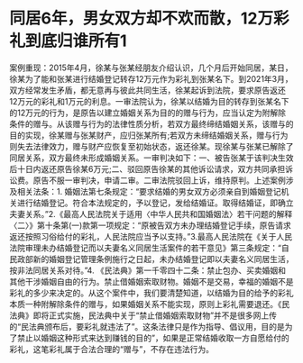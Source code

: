 # 同居6年，男女双方却不欢而散，12万彩礼到底归谁所有1

案例重现：2015年4月，徐某与张某经朋友介绍认识，几个月后开始同居，某日，徐某为了能和张某进行结婚登记转存12万元作为彩礼到张某名下。到2021年3月，双方经常发生矛盾，都无意再与彼此共同生活，徐某起诉到法院，要求原告返还12万元的彩礼和1万元的利息。一审法院认为，徐某以结婚为目的转存到张某名下的12万元的行为，是原告以建立婚姻关系为目的的赠与行为，应当认定为附解除条件的赠与。从该赠与行为的法律性质分析，若双方最终缔结婚姻关系，该赠与的目的实现，徐某赠与张某财产，应归张某所有;若双方未缔结婚姻关系，赠与行为则失去法律效力，赠与财产应恢复至初始状态，返还徐某。现徐某与张某已解除了同居关系，双方最终未形成婚姻关系。一审判决如下：一、被告张某于该判决生效后十日内返还原告徐某6万元;二、驳回原告徐某的其他诉讼请求，双方共同承担诉讼费。原告不服一审判决，申请二审。二审法院驳回上诉，维持原判。上述案例涉及相关法条：1. 婚姻法第七条规定：“要求结婚的男女双方必须亲自到婚姻登记机关进行结婚登记。符合本法规定的，予以登记，发给结婚证。取得结婚证，即确立夫妻关系。”2.《最高人民法院关于适用〈中华人民共和国婚姻法〉若干问题的解释〈二〉》第十条第(一)款第一项规定：“原被告双方未办理结婚登记手续，原告请求返还按照习俗给付的彩礼，人民法院应当予以支持。”3.最高人民法院在《关于人民法院审理未办结婚登记而以夫妻名义同居生活案件的若干意见》第三条规定：“自民政部新的婚姻登记管理条例施行之日起，未办结婚登记即以夫妻名义同居生活，按非法同居关系对待。”4. 《民法典》第一千零四十二条：禁止包办、买卖婚姻和其他干涉婚姻自由的行为。禁止借婚姻索取财物。婚姻不是交易，幸福的婚姻不是彩礼的多少来决定的。从这个案件中，我们要清楚知道，以结婚为目的给予的彩礼本质一种附解除条件的赠与，如果婚姻关系不能实现，原则上彩礼需要退还。《民法典》即将正式实施，民法典中关于“禁止借婚姻索取财物”并不是很多网上传的“民法典颁布后，要彩礼就违法了”。这条法律只是作为指导、倡议用，目的是为了禁止以婚姻这种形式来达到赚钱的目的”，如果是正常结婚收取一方自愿给付的彩礼，这笔彩礼属于合法合理的“赠与”，不存在违法行为。

